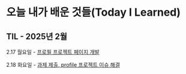 # 오늘 내가 배운 것들(Today I Learned)

## TIL - 2025년 2월

2.17 월요일 - [프로필 프로젝트 페이지 개발](Feb/2025-02-17.md)

2.18 화요일 - [과제 제출, profile 프로젝트 이슈 해결](Feb/2025-02-18.md)
